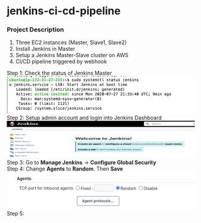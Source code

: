 # jenkins-ci-cd-pipeline

### Project Description
1. Three EC2 instances (Master, Slave1, Slave2)
2. Install Jenkins in Master
3. Setup a Jenkins Master-Slave cluster on AWS
4. CI/CD pipeline triggered by webhook

Step 1: Check the status of Jenkins Master  
<img src="images/Screenshot%202020-07-27%2022.43.31.png" width="550" height="100">   
Step 2: Setup admin account and login into Jenkins Dashboard
<img src="images/Screenshot%202020-07-27%2022.47.12.png" width="550" height="100">  
Step 3: Go to **Manage Jenkins** -> **Configure Global Security**  
Step 4: Change **Agents** to **Random**. Then **Save**    
<img src="images/Screenshot%202020-07-27%2022.59.36.png" width="550" height="100">  
Step 5:
